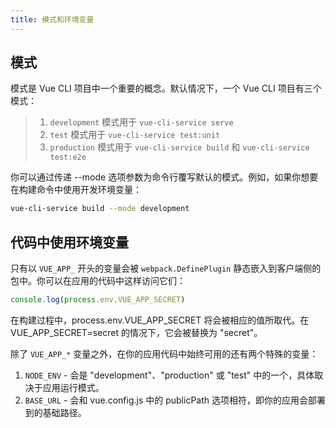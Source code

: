```yaml
---
title: 模式和环境变量
---
```

## 模式
模式是 Vue CLI 项目中一个重要的概念。默认情况下，一个 Vue CLI 项目有三个模式：
>1. ```development``` 模式用于 ```vue-cli-service serve```
>2. ```test``` 模式用于 ```vue-cli-service test:unit```
>3. ```production``` 模式用于 ```vue-cli-service build``` 和 ```vue-cli-service test:e2e```

你可以通过传递 --mode 选项参数为命令行覆写默认的模式。例如，如果你想要在构建命令中使用开发环境变量：
```bash
vue-cli-service build --mode development
```

## 代码中使用环境变量
只有以 ```VUE_APP_``` 开头的变量会被 ```webpack.DefinePlugin``` 静态嵌入到客户端侧的包中。你可以在应用的代码中这样访问它们：
```js
console.log(process.env.VUE_APP_SECRET)
```
在构建过程中，process.env.VUE_APP_SECRET 将会被相应的值所取代。在 VUE_APP_SECRET=secret 的情况下，它会被替换为 "secret"。

除了 ```VUE_APP_*``` 变量之外，在你的应用代码中始终可用的还有两个特殊的变量：
1. ```NODE_ENV``` - 会是 "development"、"production" 或 "test" 中的一个，具体取决于应用运行模式。
2. ```BASE_URL``` - 会和 vue.config.js 中的 publicPath 选项相符，即你的应用会部署到的基础路径。
